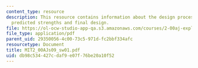 ```yaml
---
content_type: resource
description: This resource contains information about the design process, failures/improvements,
  predicted strengths and final design.
file: https://ol-ocw-studio-app-qa.s3.amazonaws.com/courses/2-00aj-exploring-sea-space-earth-fundamentals-of-engineering-design-spring-2009/db98c534427cdaf9e07f76be20a10f52_MIT2_00AJs09_sw01.pdf
file_type: application/pdf
parent_uid: 29350056-4c00-73c5-971d-fc2bbf334afc
resourcetype: Document
title: MIT2_00AJs09_sw01.pdf
uid: db98c534-427c-daf9-e07f-76be20a10f52
---
```

